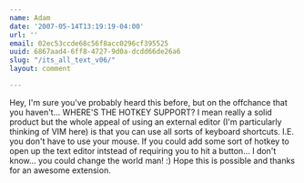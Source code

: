 ```yaml
---
name: Adam
date: '2007-05-14T13:19:19-04:00'
url: ''
email: 02ec53ccde68c56f8acc0296cf395525
uuid: 6867aad4-6ff8-4727-9d0a-dcdd66de26a6
slug: "/its_all_text_v06/"
layout: comment

---
```


Hey, I'm sure you've probably heard this before, but on the offchance that you haven't... WHERE'S THE HOTKEY SUPPORT?  I mean really a solid product but the whole appeal of using an external editor (I'm particularly thinking of VIM here) is that you can use all sorts of keyboard shortcuts.  I.E. you don't have to use your mouse.  If you could add some sort of hotkey to open up the text editor intstead of requiring you to hit a button... I don't know... you could change the world man!  :)  Hope this is possible and thanks for an awesome extension.
